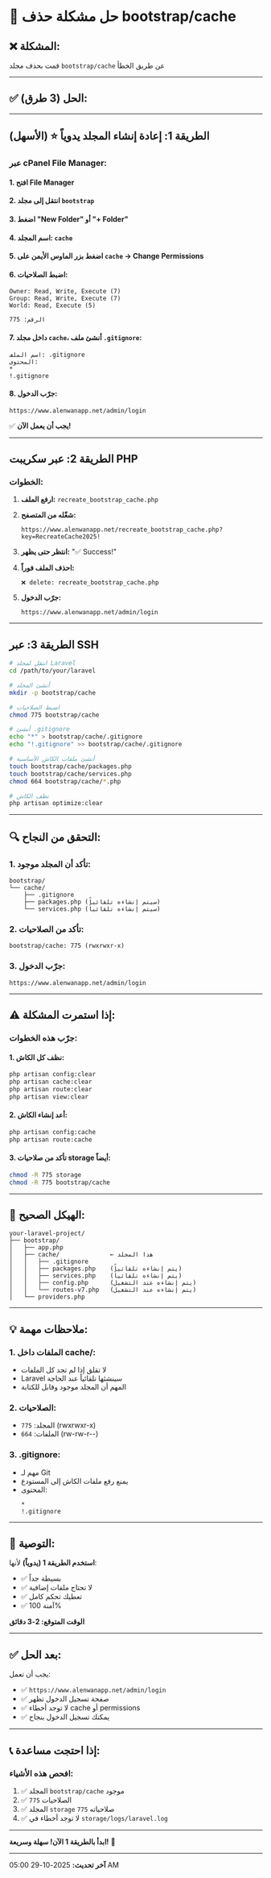 # 🔧 حل مشكلة حذف bootstrap/cache

## ❌ المشكلة:
قمت بحذف مجلد `bootstrap/cache` عن طريق الخطأ

---

## ✅ الحل (3 طرق):

---

## **الطريقة 1: إعادة إنشاء المجلد يدوياً** ⭐ (الأسهل)

### عبر cPanel File Manager:

#### 1. افتح File Manager

#### 2. انتقل إلى مجلد `bootstrap`

#### 3. اضغط "New Folder" أو "+ Folder"

#### 4. اسم المجلد: `cache`

#### 5. اضغط بزر الماوس الأيمن على `cache` → **Change Permissions**

#### 6. اضبط الصلاحيات:
```
Owner: Read, Write, Execute (7)
Group: Read, Write, Execute (7)
World: Read, Execute (5)

الرقم: 775
```

#### 7. داخل مجلد `cache`، أنشئ ملف `.gitignore`:
```
اسم الملف: .gitignore
المحتوى:
*
!.gitignore
```

#### 8. جرّب الدخول:
```
https://www.alenwanapp.net/admin/login
```

✅ **يجب أن يعمل الآن!**

---

## **الطريقة 2: عبر سكريبت PHP**

### الخطوات:

1. **ارفع الملف:** `recreate_bootstrap_cache.php`

2. **شغّله من المتصفح:**
   ```
   https://www.alenwanapp.net/recreate_bootstrap_cache.php?key=RecreateCache2025!
   ```

3. **انتظر حتى يظهر:** "✅ Success!"

4. **احذف الملف فوراً:**
   ```
   ❌ delete: recreate_bootstrap_cache.php
   ```

5. **جرّب الدخول:**
   ```
   https://www.alenwanapp.net/admin/login
   ```

---

## **الطريقة 3: عبر SSH**

```bash
# انتقل لمجلد Laravel
cd /path/to/your/laravel

# أنشئ المجلد
mkdir -p bootstrap/cache

# اضبط الصلاحيات
chmod 775 bootstrap/cache

# أنشئ .gitignore
echo "*" > bootstrap/cache/.gitignore
echo "!.gitignore" >> bootstrap/cache/.gitignore

# أنشئ ملفات الكاش الأساسية
touch bootstrap/cache/packages.php
touch bootstrap/cache/services.php
chmod 664 bootstrap/cache/*.php

# نظف الكاش
php artisan optimize:clear
```

---

## 🔍 التحقق من النجاح:

### 1. تأكد أن المجلد موجود:
```
bootstrap/
└── cache/
    ├── .gitignore
    ├── packages.php (سيتم إنشاءه تلقائياً)
    └── services.php (سيتم إنشاءه تلقائياً)
```

### 2. تأكد من الصلاحيات:
```
bootstrap/cache: 775 (rwxrwxr-x)
```

### 3. جرّب الدخول:
```
https://www.alenwanapp.net/admin/login
```

---

## ⚠️ إذا استمرت المشكلة:

### جرّب هذه الخطوات:

#### 1. نظف كل الكاش:
```bash
php artisan config:clear
php artisan cache:clear
php artisan route:clear
php artisan view:clear
```

#### 2. أعد إنشاء الكاش:
```bash
php artisan config:cache
php artisan route:cache
```

#### 3. تأكد من صلاحيات storage أيضاً:
```bash
chmod -R 775 storage
chmod -R 775 bootstrap/cache
```

---

## 📁 الهيكل الصحيح:

```
your-laravel-project/
├── bootstrap/
│   ├── app.php
│   ├── cache/              ← هذا المجلد
│   │   ├── .gitignore
│   │   ├── packages.php    (يتم إنشاءه تلقائياً)
│   │   ├── services.php    (يتم إنشاءه تلقائياً)
│   │   ├── config.php      (يتم إنشاءه عند التشغيل)
│   │   └── routes-v7.php   (يتم إنشاءه عند التشغيل)
│   └── providers.php
```

---

## 💡 ملاحظات مهمة:

### 1. الملفات داخل cache/:
- لا تقلق إذا لم تجد كل الملفات
- Laravel سينشئها تلقائياً عند الحاجة
- المهم أن المجلد موجود وقابل للكتابة

### 2. الصلاحيات:
- المجلد: `775` (rwxrwxr-x)
- الملفات: `664` (rw-rw-r--)

### 3. .gitignore:
- مهم لـ Git
- يمنع رفع ملفات الكاش إلى المستودع
- المحتوى:
  ```
  *
  !.gitignore
  ```

---

## 🎯 التوصية:

**استخدم الطريقة 1 (يدوياً)** لأنها:
- ✅ بسيطة جداً
- ✅ لا تحتاج ملفات إضافية
- ✅ تعطيك تحكم كامل
- ✅ آمنة 100%

**الوقت المتوقع: 2-3 دقائق**

---

## ✅ بعد الحل:

يجب أن تعمل:
- ✅ `https://www.alenwanapp.net/admin/login`
- ✅ صفحة تسجيل الدخول تظهر
- ✅ لا توجد أخطاء cache أو permissions
- ✅ يمكنك تسجيل الدخول بنجاح

---

## 📞 إذا احتجت مساعدة:

### افحص هذه الأشياء:
1. ✅ المجلد `bootstrap/cache` موجود
2. ✅ الصلاحيات `775`
3. ✅ المجلد `storage` صلاحياته `775`
4. ✅ لا توجد أخطاء في `storage/logs/laravel.log`

---

**ابدأ بالطريقة 1 الآن! سهلة وسريعة!** 🚀

---

**آخر تحديث:** 2025-10-29 05:00 AM
